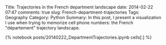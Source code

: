 Title: Trajectories in the French department landscape
date: 2014-02-22 07:47
comments: true
slug: French-department-trajectories
Tags: Geography
Category: Python
Summary: In this post, I present a visualization I use when trying to memorize cell phone numbers: the French "département" trajectory landscape.

{% notebook posts/20140222_DepartmentTrajectories.ipynb cells[:] %}
